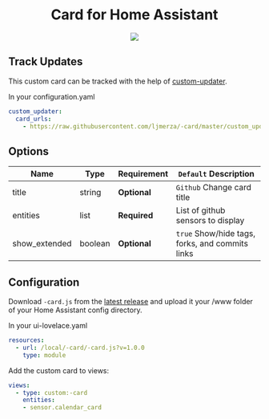 <h1 align="center"> Card for Home Assistant</h1>

<p align="center">
  <img src='https://i.imgur.com/uPgIqFl.png' />
</p>


<h2>Track Updates</h2>

This custom card can be tracked with the help of [custom-updater](https://github.com/custom-components/custom_updater).

In your configuration.yaml

```yaml
custom_updater:
  card_urls:
    - https://raw.githubusercontent.com/ljmerza/-card/master/custom_updater.json
```

<h2>Options</h2>

| Name | Type | Requirement | `Default` Description
| ---- | ---- | ------- | -----------
| title | string | **Optional** | `Github` Change card title
| entities | list | **Required** | List of github sensors to display
| show_extended | boolean | **Optional** | `true` Show/hide tags, forks, and commits links

<h2>Configuration</h2>

Download `-card.js` from the [latest release](https://github.com/ljmerza/-card/releases/latest/) and upload it your /www folder of your Home Assistant config directory.

In your ui-lovelace.yaml

```yaml
resources:
  - url: /local/-card/-card.js?v=1.0.0
    type: module
```

Add the custom card to views:

```yaml
views:
  - type: custom:-card
    entities:
    - sensor.calendar_card
```